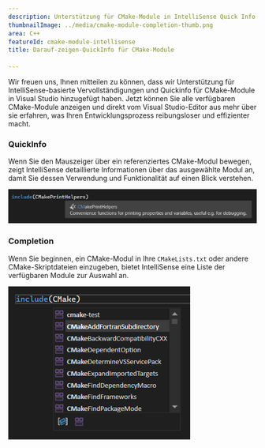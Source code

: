```yaml
---
description: Unterstützung für CMake-Module in IntelliSense Quick Info und Vervollständigungen hinzugefügt.
thumbnailImage: ../media/cmake-module-completion-thumb.png
area: C++
featureId: cmake-module-intellisense
title: Darauf-zeigen-QuickInfo für CMake-Module

---
```



Wir freuen uns, Ihnen mitteilen zu können, dass wir Unterstützung für IntelliSense-basierte Vervollständigungen und Quickinfo für CMake-Module in Visual Studio hinzugefügt haben. Jetzt können Sie alle verfügbaren CMake-Module anzeigen und direkt vom Visual Studio-Editor aus mehr über sie erfahren, was Ihren Entwicklungsprozess reibungsloser und effizienter macht.

### QuickInfo

Wenn Sie den Mauszeiger über ein referenziertes CMake-Modul bewegen, zeigt IntelliSense detaillierte Informationen über das ausgewählte Modul an, damit Sie dessen Verwendung und Funktionalität auf einen Blick verstehen.

![CMake-Informationen in der Schnellinfo](../media/cmake-module-quick-info.png)

### Completion

Wenn Sie beginnen, ein CMake-Modul in Ihre `CMakeLists.txt` oder andere CMake-Skriptdateien einzugeben, bietet IntelliSense eine Liste der verfügbaren Module zur Auswahl an.

![CMake Modul Vervollständigung](../media/cmake-module-completion.png)
